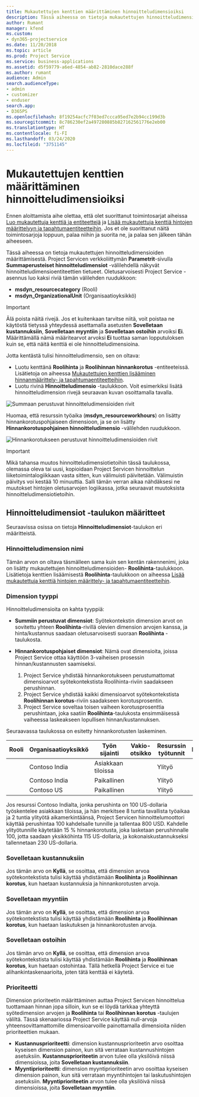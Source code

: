 ```yaml
---
title: Mukautettujen kenttien määrittäminen hinnoitteludimensioiksi
description: Tässä aiheessa on tietoja mukautettujen hinnoitteludimensioiden määrittämisestä.
author: Rumant
manager: kfend
ms.custom:
- dyn365-projectservice
ms.date: 11/20/2018
ms.topic: article
ms.prod: Project Service
ms.service: business-applications
ms.assetid: d5f59779-a6ed-4854-ab82-2810dace288f
ms.author: rumant
audience: Admin
search.audienceType:
- admin
- customizer
- enduser
search.app:
- D365PS
ms.openlocfilehash: 8f19254acfc7f03ed7ccca95ed7e2b94cc199d3b
ms.sourcegitcommit: 8c786230ef2a497280885b827162561776e2eb00
ms.translationtype: HT
ms.contentlocale: fi-FI
ms.lasthandoff: 03/24/2020
ms.locfileid: "3751145"
---
```

# <a name="set-up-custom-fields-as-pricing-dimensions"></a>Mukautettujen kenttien määrittäminen hinnoitteludimensioiksi 

Ennen aloittamista aihe olettaa, että olet suorittanut toimintosarjat aiheissa [Luo mukautettuja kenttiä ja entiteettejä](create-custom-fields-entities.md) ja [Lisää mukautettuja kenttiä hintojen määrittelyyn ja tapahtumaentiteetteihin](field-references.md). Jos et ole suorittanut näitä toimintosarjoja loppuun, palaa niihin ja suorita ne, ja palaa sen jälkeen tähän aiheeseen. 

Tässä aiheessa on tietoja mukautettujen hinnoitteludimensioiden määrittämisestä. Project Servicen verkkoliittymän **Parametrit**-sivulla **Summaperusteiset hinnoitteludimensiot** -välilehdellä näkyvät hinnoitteludimensioentiteettien tietueet. Oletusarvoisesti Project Service -asennus luo kaksi riviä tämän välilehden ruudukkoon:

- **msdyn_resourcecategory** (Rooli)
- **msdyn_OrganizationalUnit** (Organisaatioyksikkö)

> [!IMPORTANT]
> Älä poista näitä rivejä. Jos et kuitenkaan tarvitse niitä, voit poistaa ne käytöstä tietyssä yhteydessä asettamalla asetusten **Sovelletaan kustannuksiin**, **Sovelletaan myyntiin** ja **Sovelletaan ostoihin** arvoiksi **Ei**. Määrittämällä nämä määritearvot arvoksi **Ei** tuottaa saman lopputuloksen kuin se, että näitä kenttiä ei ole hinnoitteludimensioina.

Jotta kentästä tulisi hinnoitteludimensio, sen on oltava:

- Luotu kenttänä **Roolihinta** ja **Roolihinnan hinnankorotus** -entiteeteissä. Lisätietoja on aiheessa [Mukautettujen kenttien lisääminen hinnanmäärittely- ja tapahtumaentiteetteihin](field-references.md).
- Luotu rivinä **Hinnoitteludimensio** -taulukkoon. Voit esimerkiksi lisätä hinnoitteludimension rivejä seuraavan kuvan osoittamalla tavalla. 

![Summaan perustuvat hinnoitteludimensioiden rivit](media/Amt-based-PD.png)

Huomaa, että resurssin työaika (**msdyn_resourceworkhours**) on lisätty hinnankorotuspohjaiseen dimensioon, ja se on lisätty **Hinnankorotuspohjainen hinnoitteludimensio** -välilehden ruudukkoon.

![Hinnankorotukseen perustuvat hinnoitteludimensioiden rivit](media/Markup-based-PD.png)

> [!IMPORTANT]
> Mikä tahansa muutos hinnoitteludimensiotietoihin tässä taulukossa, olemassa oleva tai uusi, kopioidaan Project Servicen hinnoittelun liiketoimintalogiikkaan vasta sitten, kun välimuisti päivitetään. Välimuistin päivitys voi kestää 10 minuuttia. Salli tämän verran aikaa nähdäksesi ne muutokset hintojen oletusarvojen logiikassa, jotka seuraavat muutoksista hinnoitteludimensiotietoihin.


## <a name="attributes-of-the-pricing-dimensions-table"></a>Hinnoitteludimensiot -taulukon määritteet
Seuraavissa osissa on tietoja **Hinnoitteludimensiot**-taulukon eri määritteistä.

### <a name="pricing-dimension-name"></a>Hinnoitteludimension nimi
Tämän arvon on oltava täsmälleen sama kuin sen kentän rakennenimi, joka on lisätty mukautettujen hinnoitteludimensioiden- **Roolihinta**-taulukkoon. Lisätietoja kenttien lisäämisestä **Roolihinta**-taulukkoon on aiheessa [Lisää mukautettuja kenttiä hintojen määrittely- ja tapahtumaentiteetteihin](field-references.md).

### <a name="type-of-dimension"></a>Dimension tyyppi
Hinnoitteludimensioita on kahta tyyppiä:
  
  - **Summiin perustuvat dimensiot**: Syötekontekstin dimension arvot on sovitettu yhteen **Roolihinta**-rivillä olevien dimension arvojen kanssa, ja hinta/kustannus saadaan oletusarvoisesti suoraan **Roolihinta** -taulukosta.
  - **Hinnankorotuspohjaiset dimensiot**: Nämä ovat dimensioita, joissa Project Service ottaa käyttöön 3-vaiheisen prosessin hinnan/kustannusten saamiseksi.
 
    1. Project Service yhdistää hinnankorotukseen perustumattomat dimensioarvot syötekontekstista Roolihinta-riviin saadakseen perushinnan.
    2. Project Service yhdistää kaikki dimensioarvot syötekontekstista **Roolihinnan korotus**-riviin saadakseen korotusprosentin.
    3. Project Service soveltaa toisen vaiheen korotusprosenttia perushintaan, joka saatiin **Roolihinta**-taulukosta ensimmäisessä vaiheessa laskeakseen lopullisen hinnan/kustannuksen.
   
   Seuraavassa taulukossa on esitetty hinnankorotusten laskeminen.
  
| Rooli        | Organisaatioyksikkö    |Työn sijainti      |Vakio-otsikko      |Resurssin työtunnit      |  Hinnankorotus|
| ------------|-------------|-------------------|--------------------|-------------------------|--------:|
|             | Contoso India|Asiakkaan tiloissa            |                    |Ylityö                 |15     |
|             | Contoso India|Paikallinen             |                    |Ylityö                 |10     |
|             | Contoso US   |Paikallinen             |                    |Ylityö                 |20     |


Jos resurssi Contoso Indialta, jonka perushinta on 100 US-dollaria työskentelee asiakkaan tiloissa, ja hän merkitsee 8 tuntia tavallista työaikaa ja 2 tuntia ylityötä aikamerkintäänsä, Project Servicen hinnoittelumoottori käyttää perushintaa 100 kahdelsalle tunnille ja tallentaa 800 USD. Kahdelle ylityötunnille käytetään 15 % hinnankorotusta, joka lasketaan perushinnalle 100, jotta saadaan yksikköhinta 115 US-dollaria, ja kokonaiskustannukseksi tallennetaan 230 US-dollaria.

### <a name="applicable-to-cost"></a>Sovelletaan kustannuksiin 
Jos tämän arvo on **Kyllä**, se osoittaa, että dimension arvoa syötekontekstista tulisi käyttää yhdistämään **Roolihinta** ja **Roolihinnan korotus**, kun haetaan kustannuksia ja hinnankorotusten arvoja.

### <a name="applicable-to-sales"></a>Sovelletaan myyntiin
Jos tämän arvo on **Kyllä**, se osoittaa, että dimension arvoa syötekontekstista tulisi käyttää yhdistämään **Roolihinta** ja **Roolihinnan korotus**, kun haetaan laskutuksen ja hinnankorotusten arvoja.

### <a name="applicable-to-purchase"></a>Sovelletaan ostoihin
Jos tämän arvo on **Kyllä**, se osoittaa, että dimension arvoa syötekontekstista tulisi käyttää yhdistämään **Roolihinta** ja **Roolihinnan korotus**, kun haetaan ostohintaa. Tällä hetkellä Project Service ei tue alihankintaskenaarioita, joten tätä kenttää ei käytetä. 

### <a name="priority"></a>Prioriteetti
Dimension prioriteetin määrittäminen auttaa Project Servicen hinnoittelua tuottamaan hinnan jopa silloin, kun se ei löydä tarkkaa yhteyttä syötedimension arvojen ja **Roolihinta** tai **Roolihinnan korotus** -taulujen väliltä. Tässä skenaariossa Project Service käyttää null-arvoja yhteensovittamattomille dimensioarvoille painottamalla dimensioita niiden prioriteettien mukaan.

- **Kustannusprioriteetti**: dimension kustannusprioriteetin arvo osoittaa kyseisen dimension painon, kun sitä verrataan kustannushintojen asetuksiin. **Kustannusprioriteetin** arvon tulee olla yksilöivä niissä dimensioissa, joita **Sovelletaan kustannuksiin**.
- **Myyntiprioriteetti**: dimension myyntiprioriteetin arvo osoittaa kyseisen dimension painon, kun sitä verrataan myyntihintojen tai laskutushintojen asetuksiin. **Myyntiprioriteetin** arvon tulee olla yksilöivä niissä dimensioissa, joita **Sovelletaan myyntiin**.

